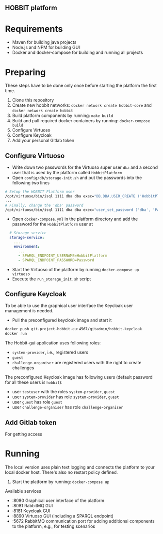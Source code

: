 HOBBIT platform
---------

# Requirements

- Maven for building java projects
- Node.js and NPM for building GUI
- Docker and docker-compose for building and running all projects

# Preparing

These steps have to be done only once before starting the platform the first time.

1. Clone this repository
2. Create new hobbit networks: 
    `docker network create hobbit-core` and 
    `docker network create hobbit`
3. Build platform components by running: 
    `make build`
4. Build and pull required docker containers by running: 
    `docker-compose build`
5. Configure Virtuoso
6. Configure Keycloak
7. Add your personal Gitlab token

## Configure Virtuoso

* Write down two passwords for the Virtuoso super user `dba` and a second user that is used by the platform called `HobbitPlatform`
* Open `config/db/storage-init.sh` and put the passwords into the following two lines
```bash
# Setup the HOBBIT Platform user
/opt/virtuoso/bin/isql 1111 dba dba exec="DB.DBA.USER_CREATE ('HobbitPlatform', 'Password'); GRANT SPARQL_UPDATE TO "HobbitPlatform";"
...
# Finally, change the 'dba' password
/opt/virtuoso/bin/isql 1111 dba dba exec="user_set_password ('dba', 'Password');"
```

* Open `docker-compose.yml` in the platform directory and add the password for the `HobbitPlatform` user at
```yml
  # Storage service
  storage-service:
    ...
    environment:
      ...
      - SPARQL_ENDPOINT_USERNAME=HobbitPlatform
      - SPARQL_ENDPOINT_PASSWORD=Password
```
* Start the Virtuoso of the platform by running `docker-compose up virtuoso`
* Execute the `run_storage_init.sh` script

## Configure Keycloak

To be able to use the graphical user interface the Keycloak user management is needed.

* Pull the preconfigured keycloak image and start it 
```bash
docker push git.project-hobbit.eu:4567/gitadmin/hobbit-keycloak
docker run 
```

The Hobbit-gui application uses following roles:
* `system-provider`, i.e., registered users
* `guest`
* `challenge-organiser` are registered users with the right to create challenges

The preconfigured Keycloak image has following users (default password for all these users is `hobbit`):
* user `testuser` with the roles `system-provider`, `guest`
* user `system-provider` has role `system-provider`, `guest`
* user `guest` has role `guest`
* user `challenge-organiser` has role `challenge-organiser`

## Add Gitlab token

For getting access 

# Running

The local version uses plain text logging and connects the platform to your local docker host. There's also no restart policy defined.

1. Start the platform by running: `docker-compose up`

Available services
* :8080 Graphical user interface of the platform
* :8081 RabbitMQ GUI
* :8181 Keycloak GUI
* :8890 Virtuoso GUI (including a SPARQL endpoint)
* :5672 RabbitMQ communication port for adding additional components to the platform, e.g., for testing scenarios
